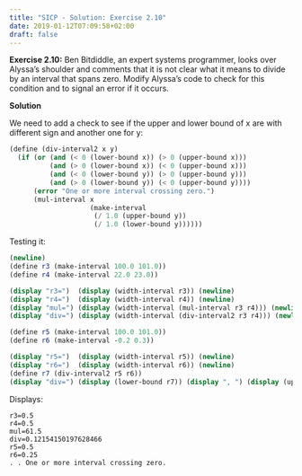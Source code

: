 ```yaml
---
title: "SICP - Solution: Exercise 2.10"
date: 2019-01-12T07:09:58+02:00
draft: false
---
```


**Exercise 2.10:** Ben Bitdiddle, an expert systems programmer, looks over Alyssa’s shoulder and comments that it is not clear what it means to divide by an interval that spans zero. Modify Alyssa’s code to check for this condition and to signal an error if it occurs.

**Solution**

We need to add a check to see if the upper and lower bound of x are with different sign and another one for y:

```scheme
(define (div-interval2 x y)
  (if (or (and (< 0 (lower-bound x)) (> 0 (upper-bound x)))
          (and (> 0 (lower-bound x)) (< 0 (upper-bound x)))
          (and (< 0 (lower-bound y)) (> 0 (upper-bound y)))
          (and (> 0 (lower-bound y)) (< 0 (upper-bound y))))
      (error "One or more interval crossing zero.")
      (mul-interval x
                    (make-interval
                     (/ 1.0 (upper-bound y))
                     (/ 1.0 (lower-bound y))))))
```

Testing it:

```scheme
(newline)
(define r3 (make-interval 100.0 101.0))
(define r4 (make-interval 22.0 23.0))

(display "r3=")  (display (width-interval r3)) (newline)
(display "r4=")  (display (width-interval r4)) (newline)
(display "mul=") (display (width-interval (mul-interval r3 r4))) (newline)
(display "div=") (display (width-interval (div-interval2 r3 r4))) (newline)

(define r5 (make-interval 100.0 101.0))
(define r6 (make-interval -0.2 0.3))

(display "r5=")  (display (width-interval r5)) (newline)
(display "r6=")  (display (width-interval r6)) (newline)
(define r7 (div-interval2 r5 r6))
(display "div=") (display (lower-bound r7)) (display ", ") (display (upper-bound r7)) (newline)

```

Displays:

```
r3=0.5
r4=0.5
mul=61.5
div=0.12154150197628466
r5=0.5
r6=0.25
. . One or more interval crossing zero.
```
